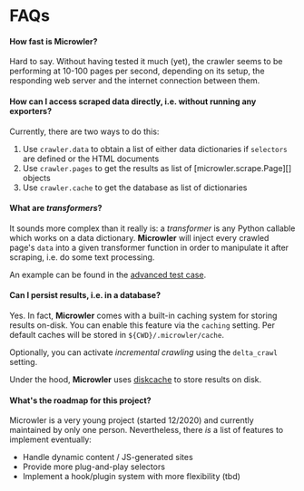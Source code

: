 # FAQs

#### How fast is **Microwler**?
Hard to say. Without having tested it much (yet), the crawler seems to be performing
at 10-100 pages per second, depending on its setup, the responding web 
server and the internet connection between them.

#### How can I access scraped data directly, i.e. without running any exporters?
Currently, there are two ways to do this:

1. Use `crawler.data` to obtain a list of either data dictionaries if `selectors` are defined or the HTML documents
2. Use `crawler.pages` to get the results as list of [microwler.scrape.Page][] objects
3. Use `crawler.cache` to get the database as list of dictionaries

#### What are *transformers*?
It sounds more complex than it really is: a *transformer* is any Python callable
which works on a data dictionary. **Microwler** will inject every crawled page's `data`
into a given transformer function in order to manipulate it after scraping, i.e. do some text processing.

An example can be found in the [advanced test case](https://github.com/INNOVINATI/microwler/blob/master/test_cases.py).

#### Can I persist results, i.e. in a database?
Yes. In fact, **Microwler** comes with a built-in caching system for storing results on-disk.
You can enable this feature via the `caching` setting. Per default caches will be stored in `${CWD}/.microwler/cache`. 

Optionally, you can activate *incremental crawling* using the `delta_crawl` setting.

Under the hood, **Microwler** uses [diskcache](https://pypi.org/project/diskcache/) to store results on disk.



#### What's the roadmap for this project?
Microwler is a very young project (started 12/2020) and currently maintained by only one person.
Nevertheless, there *is* a list of features to implement eventually:

- Handle dynamic content / JS-generated sites
- Provide more plug-and-play selectors
- Implement a hook/plugin system with more flexibility (tbd)